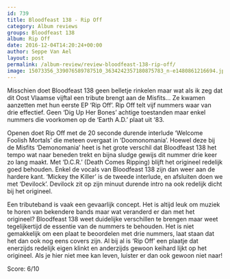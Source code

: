 ```yaml
---
id: 739
title: Bloodfeast 138 - Rip Off
category: Album reviews
groups: Bloodfeast 138
album: Rip Off
date: 2016-12-04T14:20:24+00:00
author: Seppe Van Ael
layout: post
permalink: /album-review/review-bloodfeast-138-rip-off/
image: 15073356_339076589787510_3634242357180875783_n-e1480861216694.jpg
---
```

Misschien doet Bloodfeast 138 geen belletje rinkelen maar wat als ik zeg dat dit Oost Vlaamse vijftal een tribute brengt aan de Misfits… Ze kwamen aanzetten met hun eerste EP ‘Rip Off’. Rip Off telt vijf nummers waar van drie effectief. Geen ‘Dig Up Her Bones’ achtige toestanden maar enkel nummers die voorkomen op de ‘Earth A.D.’ plaat uit ‘83.

Openen doet Rip Off met de 20 seconde durende interlude ‘Welcome Foolish Mortals’ die meteen overgaat in ‘Doomonomania’. Hoewel deze bij de Misfits ‘Demonomania’ heet is het grote verschil dat Bloodfeast 138 het tempo wat naar beneden trekt en bijna sludge gewijs dit nummer drie keer zo lang maakt. Met ‘D.C.R.’ (Death Comes Ripping) blijft het origineel redelijk goed behouden. Enkel de vocals van Bloodfeast 138 zijn dan weer aan de hardere kant. ‘Mickey the Killer’ is de tweede interlude, en afsluiten doen we met ‘Devilock’. Devilock zit op zijn minuut durende intro na ook redelijk dicht bij het origineel.

Een tributeband is vaak een gevaarlijk concept. Het is altijd leuk om muziek te horen van bekendere bands maar wat veranderd er dan met het origineel? Bloodfeast 138 weet duidelijke verschillen te brengen maar weet tegelijkertijd de essentie van de nummers te behouden. Het is niet gemakkelijk om een plaat te beoordelen met drie nummers, laat staan dat het dan ook nog eens covers zijn. Al bij al is ‘Rip Off’ een plaatje dat enerzijds redelijk eigen klinkt en anderzijds gewoon keihard lijkt op het origineel. Als je hier niet mee kan leven, luister er dan ook gewoon niet naar!

Score: 6/10
